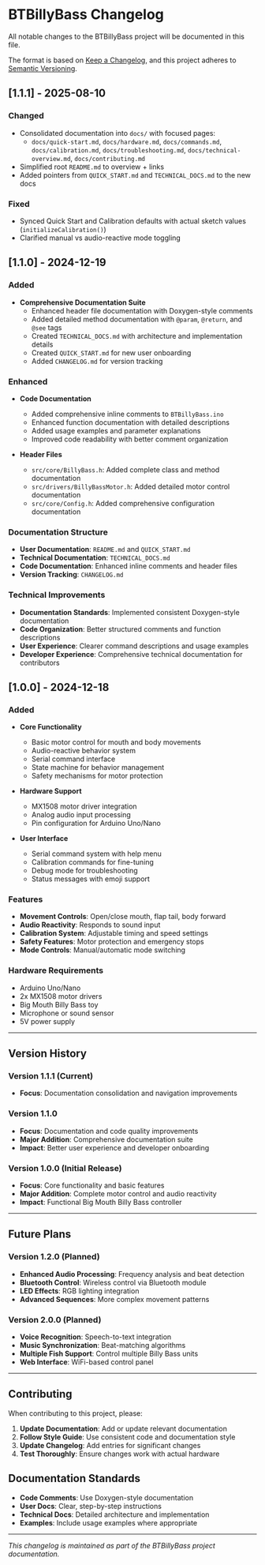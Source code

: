 # BTBillyBass Changelog

All notable changes to the BTBillyBass project will be documented in this file.

The format is based on [Keep a Changelog](https://keepachangelog.com/en/1.0.0/),
and this project adheres to [Semantic Versioning](https://semver.org/spec/v2.0.0.html).

## [1.1.1] - 2025-08-10

### Changed
- Consolidated documentation into `docs/` with focused pages:
  - `docs/quick-start.md`, `docs/hardware.md`, `docs/commands.md`, `docs/calibration.md`,
    `docs/troubleshooting.md`, `docs/technical-overview.md`, `docs/contributing.md`
- Simplified root `README.md` to overview + links
- Added pointers from `QUICK_START.md` and `TECHNICAL_DOCS.md` to the new docs

### Fixed
- Synced Quick Start and Calibration defaults with actual sketch values (`initializeCalibration()`)
- Clarified manual vs audio-reactive mode toggling

## [1.1.0] - 2024-12-19

### Added
- **Comprehensive Documentation Suite**
  - Enhanced header file documentation with Doxygen-style comments
  - Added detailed method documentation with `@param`, `@return`, and `@see` tags
  - Created `TECHNICAL_DOCS.md` with architecture and implementation details
  - Created `QUICK_START.md` for new user onboarding
  - Added `CHANGELOG.md` for version tracking

### Enhanced
- **Code Documentation**
  - Added comprehensive inline comments to `BTBillyBass.ino`
  - Enhanced function documentation with detailed descriptions
  - Added usage examples and parameter explanations
  - Improved code readability with better comment organization

- **Header Files**
  - `src/core/BillyBass.h`: Added complete class and method documentation
  - `src/drivers/BillyBassMotor.h`: Added detailed motor control documentation
  - `src/core/Config.h`: Added comprehensive configuration documentation

### Documentation Structure
- **User Documentation**: `README.md` and `QUICK_START.md`
- **Technical Documentation**: `TECHNICAL_DOCS.md`
- **Code Documentation**: Enhanced inline comments and header files
- **Version Tracking**: `CHANGELOG.md`

### Technical Improvements
- **Documentation Standards**: Implemented consistent Doxygen-style documentation
- **Code Organization**: Better structured comments and function descriptions
- **User Experience**: Clearer command descriptions and usage examples
- **Developer Experience**: Comprehensive technical documentation for contributors

## [1.0.0] - 2024-12-18

### Added
- **Core Functionality**
  - Basic motor control for mouth and body movements
  - Audio-reactive behavior system
  - Serial command interface
  - State machine for behavior management
  - Safety mechanisms for motor protection

- **Hardware Support**
  - MX1508 motor driver integration
  - Analog audio input processing
  - Pin configuration for Arduino Uno/Nano

- **User Interface**
  - Serial command system with help menu
  - Calibration commands for fine-tuning
  - Debug mode for troubleshooting
  - Status messages with emoji support

### Features
- **Movement Controls**: Open/close mouth, flap tail, body forward
- **Audio Reactivity**: Responds to sound input
- **Calibration System**: Adjustable timing and speed settings
- **Safety Features**: Motor protection and emergency stops
- **Mode Controls**: Manual/automatic mode switching

### Hardware Requirements
- Arduino Uno/Nano
- 2x MX1508 motor drivers
- Big Mouth Billy Bass toy
- Microphone or sound sensor
- 5V power supply

---

## Version History

### Version 1.1.1 (Current)
- **Focus**: Documentation consolidation and navigation improvements

### Version 1.1.0
- **Focus**: Documentation and code quality improvements
- **Major Addition**: Comprehensive documentation suite
- **Impact**: Better user experience and developer onboarding

### Version 1.0.0 (Initial Release)
- **Focus**: Core functionality and basic features
- **Major Addition**: Complete motor control and audio reactivity
- **Impact**: Functional Big Mouth Billy Bass controller

---

## Future Plans

### Version 1.2.0 (Planned)
- **Enhanced Audio Processing**: Frequency analysis and beat detection
- **Bluetooth Control**: Wireless control via Bluetooth module
- **LED Effects**: RGB lighting integration
- **Advanced Sequences**: More complex movement patterns

### Version 2.0.0 (Planned)
- **Voice Recognition**: Speech-to-text integration
- **Music Synchronization**: Beat-matching algorithms
- **Multiple Fish Support**: Control multiple Billy Bass units
- **Web Interface**: WiFi-based control panel

---

## Contributing

When contributing to this project, please:

1. **Update Documentation**: Add or update relevant documentation
2. **Follow Style Guide**: Use consistent code and documentation style
3. **Update Changelog**: Add entries for significant changes
4. **Test Thoroughly**: Ensure changes work with actual hardware

## Documentation Standards

- **Code Comments**: Use Doxygen-style documentation
- **User Docs**: Clear, step-by-step instructions
- **Technical Docs**: Detailed architecture and implementation
- **Examples**: Include usage examples where appropriate

---

*This changelog is maintained as part of the BTBillyBass project documentation.*